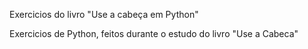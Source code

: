 Exercicios do livro "Use a cabeça em Python" 

Exercicios de Python, feitos durante o estudo do livro "Use a Cabeca"
